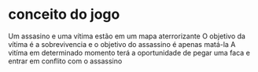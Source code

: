 # conceito do jogo
Um assasino e uma vítima estão em um mapa aterrorizante
O objetivo da vítima é a sobrevivencia e o objetivo do assassino é apenas matá-la
A vitíma em determinado momento terá a oportunidade de pegar uma faca e entrar em conflito com o assassino